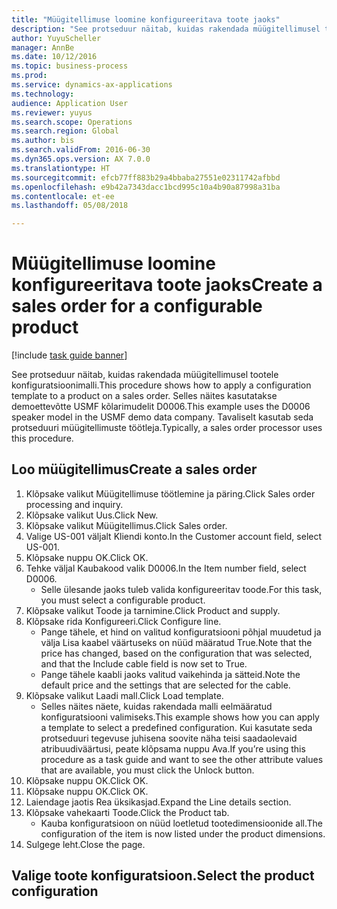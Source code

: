 ```yaml
--- 
title: "Müügitellimuse loomine konfigureeritava toote jaoks"
description: "See protseduur näitab, kuidas rakendada müügitellimusel tootele konfiguratsioonimalli."
author: YuyuScheller
manager: AnnBe
ms.date: 10/12/2016
ms.topic: business-process
ms.prod: 
ms.service: dynamics-ax-applications
ms.technology: 
audience: Application User
ms.reviewer: yuyus
ms.search.scope: Operations
ms.search.region: Global
ms.author: bis
ms.search.validFrom: 2016-06-30
ms.dyn365.ops.version: AX 7.0.0
ms.translationtype: HT
ms.sourcegitcommit: efcb77ff883b29a4bbaba27551e02311742afbbd
ms.openlocfilehash: e9b42a7343dacc1bcd995c10a4b90a87998a31ba
ms.contentlocale: et-ee
ms.lasthandoff: 05/08/2018

---
```

# <a name="create-a-sales-order-for-a-configurable-product"></a><span data-ttu-id="94fa4-103">Müügitellimuse loomine konfigureeritava toote jaoks</span><span class="sxs-lookup"><span data-stu-id="94fa4-103">Create a sales order for a configurable product</span></span>

[!include [task guide banner](../../includes/task-guide-banner.md)]

<span data-ttu-id="94fa4-104">See protseduur näitab, kuidas rakendada müügitellimusel tootele konfiguratsioonimalli.</span><span class="sxs-lookup"><span data-stu-id="94fa4-104">This procedure shows how to apply a configuration template to a product on a sales order.</span></span> <span data-ttu-id="94fa4-105">Selles näites kasutatakse demoettevõtte USMF kõlarimudelit D0006.</span><span class="sxs-lookup"><span data-stu-id="94fa4-105">This example uses the D0006 speaker model in the USMF demo data company.</span></span> <span data-ttu-id="94fa4-106">Tavaliselt kasutab seda protseduuri müügitellimuste töötleja.</span><span class="sxs-lookup"><span data-stu-id="94fa4-106">Typically, a sales order processor uses this procedure.</span></span>


## <a name="create-a-sales-order"></a><span data-ttu-id="94fa4-107">Loo müügitellimus</span><span class="sxs-lookup"><span data-stu-id="94fa4-107">Create a sales order</span></span>
1. <span data-ttu-id="94fa4-108">Klõpsake valikut Müügitellimuse töötlemine ja päring.</span><span class="sxs-lookup"><span data-stu-id="94fa4-108">Click Sales order processing and inquiry.</span></span>
2. <span data-ttu-id="94fa4-109">Klõpsake valikut Uus.</span><span class="sxs-lookup"><span data-stu-id="94fa4-109">Click New.</span></span>
3. <span data-ttu-id="94fa4-110">Klõpsake valikut Müügitellimus.</span><span class="sxs-lookup"><span data-stu-id="94fa4-110">Click Sales order.</span></span>
4. <span data-ttu-id="94fa4-111">Valige US-001 väljalt Kliendi konto.</span><span class="sxs-lookup"><span data-stu-id="94fa4-111">In the Customer account field, select US-001.</span></span> 
5. <span data-ttu-id="94fa4-112">Klõpsake nuppu OK.</span><span class="sxs-lookup"><span data-stu-id="94fa4-112">Click OK.</span></span>
6. <span data-ttu-id="94fa4-113">Tehke väljal Kaubakood valik D0006.</span><span class="sxs-lookup"><span data-stu-id="94fa4-113">In the Item number field, select D0006.</span></span>
    * <span data-ttu-id="94fa4-114">Selle ülesande jaoks tuleb valida konfigureeritav toode.</span><span class="sxs-lookup"><span data-stu-id="94fa4-114">For this task, you must select a configurable product.</span></span>  
7. <span data-ttu-id="94fa4-115">Klõpsake valikut Toode ja tarnimine.</span><span class="sxs-lookup"><span data-stu-id="94fa4-115">Click Product and supply.</span></span>
8. <span data-ttu-id="94fa4-116">Klõpsake rida Konfigureeri.</span><span class="sxs-lookup"><span data-stu-id="94fa4-116">Click Configure line.</span></span>
    * <span data-ttu-id="94fa4-117">Pange tähele, et hind on valitud konfiguratsiooni põhjal muudetud ja välja Lisa kaabel väärtuseks on nüüd määratud True.</span><span class="sxs-lookup"><span data-stu-id="94fa4-117">Note that the price has changed, based on the configuration that was selected, and that the Include cable field is now set to True.</span></span>  
    * <span data-ttu-id="94fa4-118">Pange tähele kaabli jaoks valitud vaikehinda ja sätteid.</span><span class="sxs-lookup"><span data-stu-id="94fa4-118">Note the default price and the settings that are selected for the cable.</span></span>  
9. <span data-ttu-id="94fa4-119">Klõpsake valikut Laadi mall.</span><span class="sxs-lookup"><span data-stu-id="94fa4-119">Click Load template.</span></span>
    * <span data-ttu-id="94fa4-120">Selles näites näete, kuidas rakendada malli eelmääratud konfiguratsiooni valimiseks.</span><span class="sxs-lookup"><span data-stu-id="94fa4-120">This example shows how you can apply a template to select a predefined configuration.</span></span> <span data-ttu-id="94fa4-121">Kui kasutate seda protseduuri tegevuse juhisena soovite näha teisi saadaolevaid atribuudiväärtusi, peate klõpsama nuppu Ava.</span><span class="sxs-lookup"><span data-stu-id="94fa4-121">If you’re using this procedure as a task guide and want to see the other attribute values that are available, you must click the Unlock button.</span></span>  
10. <span data-ttu-id="94fa4-122">Klõpsake nuppu OK.</span><span class="sxs-lookup"><span data-stu-id="94fa4-122">Click OK.</span></span>
11. <span data-ttu-id="94fa4-123">Klõpsake nuppu OK.</span><span class="sxs-lookup"><span data-stu-id="94fa4-123">Click OK.</span></span>
12. <span data-ttu-id="94fa4-124">Laiendage jaotis Rea üksikasjad.</span><span class="sxs-lookup"><span data-stu-id="94fa4-124">Expand the Line details section.</span></span>
13. <span data-ttu-id="94fa4-125">Klõpsake vahekaarti Toode.</span><span class="sxs-lookup"><span data-stu-id="94fa4-125">Click the Product tab.</span></span>
    * <span data-ttu-id="94fa4-126">Kauba konfiguratsioon on nüüd loetletud tootedimensioonide all.</span><span class="sxs-lookup"><span data-stu-id="94fa4-126">The configuration of the item is now listed under the product dimensions.</span></span>  
14. <span data-ttu-id="94fa4-127">Sulgege leht.</span><span class="sxs-lookup"><span data-stu-id="94fa4-127">Close the page.</span></span>

## <a name="select-the-product-configuration"></a><span data-ttu-id="94fa4-128">Valige toote konfiguratsioon.</span><span class="sxs-lookup"><span data-stu-id="94fa4-128">Select the product configuration</span></span>


